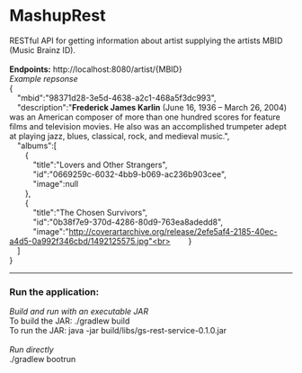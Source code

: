 # MashupRest
RESTful API for getting information about artist supplying the artists MBID (Music Brainz ID).
<br><br>
**Endpoints:**
http://localhost:8080/artist/{MBID}<br>
*Example repsonse*<br>
{<br>
&emsp;"mbid":"98371d28-3e5d-4638-a2c1-468a5f3dc993",<br>
&emsp;"description":"<b>Frederick James Karlin</b> (June 16, 1936 – March 26, 2004) was an American composer of more than one hundred scores for feature films and television movies. He also was an accomplished trumpeter adept at playing jazz, blues, classical, rock, and medieval music.",<br>
&emsp;"albums":[<br>
&emsp;&emsp;{<br>
&emsp;&emsp;&emsp;"title":"Lovers and Other Strangers",<br>
&emsp;&emsp;&emsp;"id":"0669259c-6032-4bb9-b069-ac236b903cee",<br>
&emsp;&emsp;&emsp;"image":null<br>
&emsp;&emsp;},<br>
&emsp;&emsp;{<br>
&emsp;&emsp;&emsp;"title":"The Chosen Survivors",<br>
&emsp;&emsp;&emsp;"id":"0b38f7e9-370d-4286-80d9-763ea8adedd8",<br>
&emsp;&emsp;&emsp;"image":"http://coverartarchive.org/release/2efe5af4-2185-40ec-a4d5-0a992f346cbd/1492125575.jpg"<br>
&emsp;&emsp;}<br>
&emsp;]<br>
}
<br>
<hr>
<h3>Run the application:</h3>
<i>Build and run with an executable JAR</i><br>
To build the JAR: ./gradlew build<br>
To run the JAR: java -jar build/libs/gs-rest-service-0.1.0.jar<br><br>
<i>Run directly</i><br>
./gradlew bootrun
